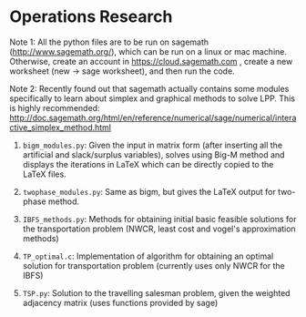 # Operations Research

Note 1: All the python files are to be run on sagemath (http://www.sagemath.org/), which can be run on a linux or mac machine. 
Otherwise, create an account in https://cloud.sagemath.com , create a new worksheet (new -> sage worksheet), and then run the code. 

Note 2: Recently found out that sagemath actually contains some modules specifically to learn about simplex and graphical methods to solve LPP.
This is highly recommended: http://doc.sagemath.org/html/en/reference/numerical/sage/numerical/interactive_simplex_method.html

1. `bigm_modules.py`: Given the input in matrix form (after inserting all the artificial and slack/surplus variables), solves using Big-M method and displays the iterations in LaTeX which can be directly copied to the LaTeX files. 

2. `twophase_modules.py`: Same as bigm, but gives the LaTeX output for two-phase method. 

3. `IBFS_methods.py`: Methods for obtaining initial basic feasible solutions for the transportation problem (NWCR, least cost and vogel's approximation methods)

4. `TP_optimal.c`: Implementation of algorithm for obtaining an optimal solution for transportation problem (currently uses only NWCR for the IBFS)

5. `TSP.py`: Solution to the travelling salesman problem, given the weighted adjacency matrix (uses functions provided by sage)
